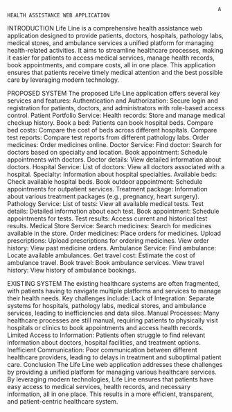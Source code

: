                                                                         A HEALTH ASSISTANCE WEB APPLICATION
INTRODUCTION
Life Line is a comprehensive health assistance web application designed to provide patients, doctors, hospitals, pathology labs, medical stores, and ambulance services a unified platform for managing health-related activities. It aims to streamline healthcare processes, making it easier for patients to access medical services, manage health records, book appointments, and compare costs, all in one place. This application ensures that patients receive timely medical attention and the best possible care by leveraging modern technology.                                          


PROPOSED SYSTEM
The proposed Life Line application offers several key services and features:
Authentication and Authorization: Secure login and registration for patients, doctors, and administrators with role-based access control.
Patient Portfolio Service:
Health records: Store and manage medical checkup history.
Book a bed: Patients can book hospital beds.
Compare bed costs: Compare the cost of beds across different hospitals.
Compare test reports: Compare test reports from different pathology labs.
Order medicines: Order medicines online.
Doctor Service:
Find doctor: Search for doctors based on specialty and location.
Book appointment: Schedule appointments with doctors.
Doctor details: View detailed information about doctors.
Hospital Service:
List of doctors: View all doctors associated with a hospital.
Specialty: Information about hospital specialties.
Available beds: Check available hospital beds.
Book outdoor appointment: Schedule appointments for outpatient services.
Treatment package: Information about various treatment packages (e.g., pregnancy, heart surgery).
Pathology Service:
List of tests: View all available medical tests.
Test details: Detailed information about each test.
Book appointment: Schedule appointments for tests.
Test results: Access current and historical test results.
Medical Store Service:
Search medicines: Search for medicines available in the store.
Order medicines: Place orders for medicines.
Upload prescriptions: Upload prescriptions for ordering medicines.
View order history: View past medicine orders.
Ambulance Service:
Find ambulance: Locate available ambulances.
Get travel cost: Estimate the cost of ambulance travel.
Book travel: Book ambulance services.
View travel history: View history of ambulance bookings.


EXISTING SYSTEM
The existing healthcare systems are often fragmented, with patients having to navigate multiple platforms and services to manage their health needs. Key challenges include:
Lack of Integration: Separate systems for hospitals, pathology labs, medical stores, and ambulance services, leading to inefficiencies and data silos.
Manual Processes: Many healthcare processes are still manual, requiring patients to physically visit hospitals or clinics to book appointments and access health records.
Limited Access to Information: Patients often struggle to find relevant information about doctors, hospital facilities, and treatment options.
Inefficient Communication: Poor communication between different healthcare providers, leading to delays in treatment and suboptimal patient care.
Conclusion
The Life Line web application addresses these challenges by providing a unified platform for managing various healthcare services. By leveraging modern technologies, Life Line ensures that patients have easy access to medical services, health records, and necessary information, all in one place. This results in a more efficient, transparent, and patient-centric healthcare system.
